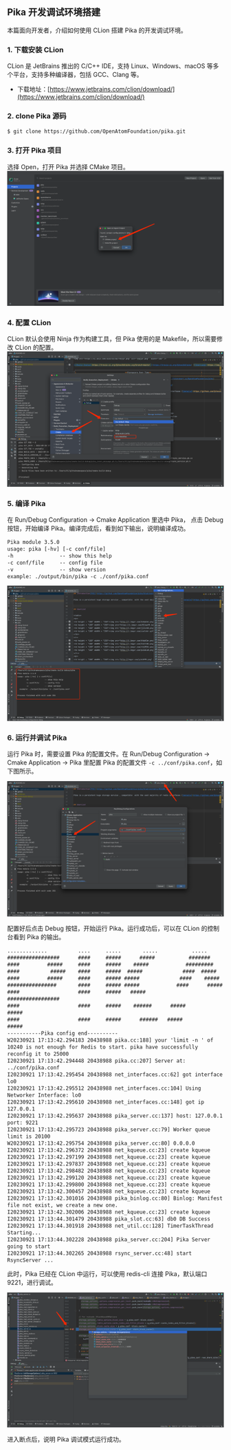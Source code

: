 ## Pika 开发调试环境搭建
本篇面向开发者，介绍如何使用 CLion 搭建 Pika 的开发调试环境。

### 1. 下载安装 CLion

CLion 是 JetBrains 推出的 C/C++ IDE，支持 Linux、Windows、macOS 等多个平台，支持多种编译器，包括 GCC、Clang 等。
- 下载地址：[https://www.jetbrains.com/clion/download/](https://www.jetbrains.com/clion/download/)

### 2. clone Pika 源码

```bash
$ git clone https://github.com/OpenAtomFoundation/pika.git
```

### 3. 打开 Pika 项目

选择 Open，打开 Pika 并选择 CMake 项目。
![](../images/clion-open-project.png)

### 4. 配置 CLion 

CLion 默认会使用 Ninja 作为构建工具，但 Pika 使用的是 Makefile，所以需要修改 CLion 的配置。
![](../images/clion-cmake-settings.png)

### 5. 编译 Pika

在 Run/Debug Configuration -> Cmake Application 里选中 Pika， 点击 Debug 按钮，开始编译 Pika。编译完成后，看到如下输出，说明编译成功。
```
Pika module 3.5.0
usage: pika [-hv] [-c conf/file]
-h               -- show this help
-c conf/file     -- config file
-v               -- show version
example: ./output/bin/pika -c ./conf/pika.conf
```

![](../images/clion-build.png)

### 6. 运行并调试 Pika

运行 Pika 时，需要设置 Pika 的配置文件。在 Run/Debug Configuration -> Cmake Application -> Pika 里配置 Pika 的配置文件 `-c ../conf/pika.conf`，如下图所示。

![](../images/clion-run-config.png)

配置好后点击 Debug 按钮，开始运行 Pika。运行成功后，可以在 CLion 的控制台看到 Pika 的输出。

```log
.............          ....     .....       .....           .....         
#################      ####     #####      #####           #######
####         #####     ####     #####    #####            #########       
####          #####    ####     #####  #####             ####  #####      
####         #####     ####     ##### #####             ####    #####     
################       ####     ##### #####            ####      #####
####                   ####     #####   #####         #################   
####                   ####     #####    ######      #####         #####  
####                   ####     #####      ######   #####           ##### 
-----------Pika config end----------
W20230921 17:13:42.294183 20438988 pika.cc:188] your 'limit -n ' of 10240 is not enough for Redis to start. pika have successfully reconfig it to 25000
I20230921 17:13:42.294448 20438988 pika.cc:207] Server at: ../conf/pika.conf
I20230921 17:13:42.295454 20438988 net_interfaces.cc:62] got interface lo0
I20230921 17:13:42.295512 20438988 net_interfaces.cc:104] Using Networker Interface: lo0
I20230921 17:13:42.295610 20438988 net_interfaces.cc:148] got ip 127.0.0.1
I20230921 17:13:42.295637 20438988 pika_server.cc:137] host: 127.0.0.1 port: 9221
I20230921 17:13:42.295723 20438988 pika_server.cc:79] Worker queue limit is 20100
W20230921 17:13:42.295754 20438988 pika_server.cc:80] 0.0.0.0
I20230921 17:13:42.296372 20438988 net_kqueue.cc:23] create kqueue
I20230921 17:13:42.297199 20438988 net_kqueue.cc:23] create kqueue
I20230921 17:13:42.297837 20438988 net_kqueue.cc:23] create kqueue
I20230921 17:13:42.298482 20438988 net_kqueue.cc:23] create kqueue
I20230921 17:13:42.299120 20438988 net_kqueue.cc:23] create kqueue
I20230921 17:13:42.299800 20438988 net_kqueue.cc:23] create kqueue
I20230921 17:13:42.300457 20438988 net_kqueue.cc:23] create kqueue
I20230921 17:13:42.301016 20438988 pika_binlog.cc:80] Binlog: Manifest file not exist, we create a new one.
I20230921 17:13:42.302006 20438988 net_kqueue.cc:23] create kqueue
I20230921 17:13:44.301479 20438988 pika_slot.cc:63] db0 DB Success
I20230921 17:13:44.301918 20438988 net_util.cc:128] TimerTaskThread Starting...
I20230921 17:13:44.302228 20438988 pika_server.cc:204] Pika Server going to start
I20230921 17:13:44.302265 20438988 rsync_server.cc:48] start RsyncServer ...
```

此时，Pika 已经在 CLion 中运行，可以使用 redis-cli 连接 Pika，默认端口 9221，进行调试。

![](../images/clion-debug.png)

进入断点后，说明 Pika 调试模式运行成功。

